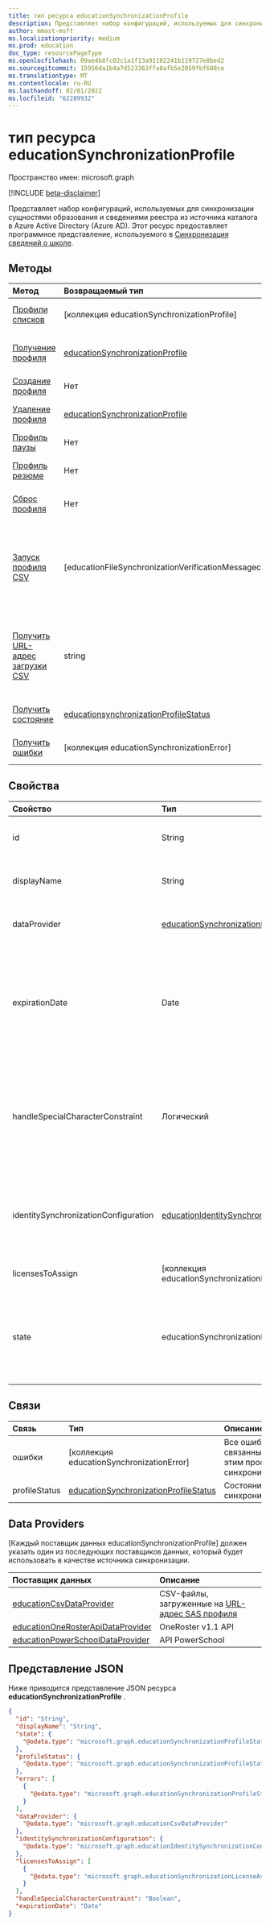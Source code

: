 ```yaml
---
title: тип ресурса educationSynchronizationProfile
description: Представляет набор конфигураций, используемых для синхронизации сущностями образования и сведениями реестра из источника каталога в Azure Active Directory (Azure AD). Этот ресурс предоставляет программное представление, используемого в Синхронизация сведений о школе.
author: mmast-msft
ms.localizationpriority: medium
ms.prod: education
doc_type: resourcePageType
ms.openlocfilehash: 09ae4b8fc02c1a1f13a91102241b119727e8bed2
ms.sourcegitcommit: 15956da1b4a7d523363ffa8afb5e2059fbf680ce
ms.translationtype: MT
ms.contentlocale: ru-RU
ms.lasthandoff: 02/01/2022
ms.locfileid: "62289932"
---
```

# <a name="educationsynchronizationprofile-resource-type"></a>тип ресурса educationSynchronizationProfile

Пространство имен: microsoft.graph

[!INCLUDE [beta-disclaimer](../../includes/beta-disclaimer.md)]

Представляет набор конфигураций, используемых для синхронизации сущностями образования и сведениями реестра из источника каталога в Azure Active Directory (Azure AD). Этот ресурс предоставляет программное представление, используемого в [Синхронизация сведений о школе](https://sds.microsoft.com).

## <a name="methods"></a>Методы

| Метод                                                                    | Возвращаемый тип                                                 | Описание                                                                                                                    |
| :------------------------------------------------------------------------ | :---------------------------------------------------------- | :----------------------------------------------------------------------------------------------------------------------------- |
| [Профили списков](../api/educationsynchronizationprofile-list.md)           | [коллекция educationSynchronizationProfile]                | Получите список всех профилей синхронизации в клиенте.                                                                  |
| [Получение профиля](../api/educationsynchronizationprofile-get.md)              | [educationSynchronizationProfile]                           | Извлечение определенного профиля с учетом идентификатора профиля.                                                                      |
| [Создание профиля](../api/educationsynchronizationprofile-post.md)          | Нет                                                        | Создайте новый профиль синхронизации.                                                                                          |
| [Удаление профиля](../api/educationsynchronizationprofile-delete.md)        | [educationSynchronizationProfile]                           | Удалите определенный профиль с учетом идентификатора профиля.                                                                        |
| [Профиль паузы](../api/educationsynchronizationprofile-pause.md)          | Нет                                                        | Приостановка текущей синхронизации.                                                                                              |
| [Профиль резюме](../api/educationsynchronizationprofile-resume.md)        | Нет                                                        | Возобновление приостановки синхронизации.                                                                                               |
| [Сброс профиля](../api/educationsynchronizationprofile-reset.md)          | Нет                                                        | Сброс состояния профиля и синхронизация перезапуска.                                                                    |
| [Запуск профиля CSV](../api/educationsynchronizationprofile-start.md)      | [educationFileSynchronizationVerificationMessagecollection] | Проверьте загруженные исходные файлы и запустите синхронизацию. Применяется только в том случае, если поставщиком данных является [educationCsvDataProvider]. |
| [Получить URL-адрес загрузки CSV](../api/educationsynchronizationprofile-uploadurl.md) | string                                                      | Верни короткий URL-адрес для отправки файлов данных CSV. Применяется только в том случае, если поставщиком данных является [educationCsvDataProvider].        |
| [Получить состояние](../api/educationsynchronizationprofilestatus-get.md)         | [educationsynchronizationProfileStatus]                     | Возвращаем состояние определенного профиля синхронизации.                                                                       |
| [Получить ошибки](../api/educationsynchronizationerrors-get.md)                | [коллекция educationSynchronizationError]                  | Получите все ошибки, созданные во время синхронизации.                                                                           |

## <a name="properties"></a>Свойства

| Свойство                             | Тип                                                   | Описание                                                                                                                       |
| :----------------------------------- | :----------------------------------------------------- | :-------------------------------------------------------------------------------------------------------------------------------- |
| id                                   | String                                                 | Уникальный идентификатор ресурса. (только для чтения)                                                                               |
| displayName                          | String                                                 | Имя профиля конфигурации для синхронизации удостоверений.                                                                         |
| dataProvider                         | [educationSynchronizationDataProvider]                 | Поставщик данных, используемый для профиля.                                                                                           |
| expirationDate                       | Date                                                   | Дата, когда профиль должен считаться истекшим, и прекратить синхронизацию. Когда `null`. срок действия профиля никогда не истекает. (необязательный)       |
| handleSpecialCharacterConstraint     | Логический                                                   | Определяет, следует ли Синхронизация сведений о школе автоматически заменить неподтверченные специальные символы при синхронизации из источника.             |
| identitySynchronizationConfiguration | [educationIdentitySynchronizationConfiguration]        | Определяет, как профиль должен [создавать новые или][fullsync] [соответствовать существующим AAD][dirsync] пользователям.                                  |
| licensesToAssign                     | [коллекция educationSynchronizationLicenseAssignment] | Конфигурация настройки лицензии.                                                                                                      |
| state                                | educationSynchronizationProfileState                   | Состояние профиля. Возможные значения: `provisioning`, `provisioned`, `provisioningFailed`, `deleting`, `deletionFailed`. |

## <a name="relationships"></a>Связи

| Связь  | Тип                                       | Описание                                              |
| :------------ | :----------------------------------------- | :------------------------------------------------------- |
| ошибки        | [коллекция educationSynchronizationError] | Все ошибки, связанные с этим профилем синхронизации. |
| profileStatus | [educationSynchronizationProfileStatus]    | Состояние синхронизации.                              |

## <a name="data-providers"></a>Data Providers

[Каждый поставщик данных educationSynchronizationProfile] должен указать один из последующих поставщиков данных, который будет использовать в качестве источника синхронизации.

| Поставщик данных                                                             | Описание                                                                                        |
| :------------------------------------------------------------------------ | :------------------------------------------------------------------------------------------------- |
| [educationCsvDataProvider]                                                | CSV-файлы, загруженные на [URL-адрес SAS профиля](../api/educationsynchronizationprofile-uploadurl.md) |
| [educationOneRosterApiDataProvider](educationonerosterapidataprovider.md) | OneRoster v1.1 API                                                                                 |
| [educationPowerSchoolDataProvider]                                        | API PowerSchool                                                                                    |

## <a name="json-representation"></a>Представление JSON

Ниже приводится представление JSON ресурса **educationSynchronizationProfile** .

<!-- {
  "blockType": "resource",
  "keyProperty": "id",
  "optionalProperties": [

  ],
  "baseType": "microsoft.graph.entity",
  "@odata.type": "microsoft.graph.educationSynchronizationProfile"
}-->

```json
{
  "id": "String",
  "displayName": "String",
  "state": {
    "@odata.type": "microsoft.graph.educationSynchronizationProfileState"
  },
  "profileStatus": {
    "@odata.type": "microsoft.graph.educationSynchronizationProfileStatus"
  },
  "errors": [
    {
      "@odata.type": "microsoft.graph.educationSynchronizationProfileStatus"
    }
  ],
  "dataProvider": {
    "@odata.type": "microsoft.graph.educationCsvDataProvider"
  },
  "identitySynchronizationConfiguration": {
    "@odata.type": "microsoft.graph.educationIdentitySynchronizationConfiguration"
  },
  "licensesToAssign": [
    {
      "@odata.type": "microsoft.graph.educationSynchronizationLicenseAssignment"
    }
  ],
  "handleSpecialCharacterConstraint": "Boolean",
  "expirationDate": "Date"
}
```

[educationsynchronizationprofile]: educationsynchronizationprofile.md
[educationsynchronizationprofilestatus]: educationsynchronizationProfileStatus.md
[educationsynchronizationerror]: educationSynchronizationError.md
[educationfilesynchronizationverificationmessage]: educationFileSynchronizationVerificationMessage.md
[educationcsvdataprovider]: educationCsvDataProvider.md
[educationsynchronizationdataprovider]: educationSynchronizationDataProvider.md
[educationidentitysynchronizationconfiguration]: educationIdentitySynchronizationConfiguration.md
[educationsynchronizationlicenseassignment]: educationSynchronizationLicenseAssignment.md
[fullsync]: educationidentitycreationconfiguration.md
[dirsync]: educationidentitycreationconfiguration.md
[educationpowerschooldataprovider]: educationPowerSchoolDataProvider.md
[educationcsvdataprovider]: educationCsvDataProvider.md

<!-- uuid: 16cd6b66-4b1a-43a1-adaf-3a886856ed98
2020-05-06 14:57:30 UTC -->
<!-- {
  "type": "#page.annotation",
  "description": "educationSynchronizationProfile resource",
  "keywords": "",
  "section": "documentation",
  "tocPath": "",
}-->


